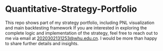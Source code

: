 # Quantitative-Strategy-Portfolio
This repo shows part of my strategy portfolio, including PNL visualization and main backtesting framework
If you are interested in exploring the complete logic and implementation of the strategy, feel free to reach out to me via email at 2020302131253@whu.edu.cn. 
I would be more than happy to share further details and insights.

